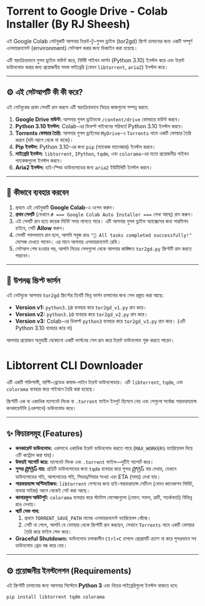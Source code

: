 # Torrent to Google Drive - Colab Installer (By RJ Sheesh)

এই Google Colab নোটবুকটি আপনার টরেন্ট-টু-গুগল ড্রাইভ (tor2gd) স্ক্রিপ্ট চালানোর জন্য একটি সম্পূর্ণ এনভায়রনমেন্ট (environment) সেটআপ করার জন্য ডিজাইন করা হয়েছে।

এটি স্বয়ংক্রিয়ভাবে গুগল ড্রাইভ মাউন্ট করে, নির্দিষ্ট পাইথন ভার্সন (Python 3.10) ইনস্টল করে এবং টরেন্ট ডাউনলোড করার জন্য প্রয়োজনীয় সমস্ত লাইব্রেরি (যেমন `libtorrent`, `aria2`) ইনস্টল করে।

---

## ⚙️ এই সেটআপটি কী কী করে?

এই নোটবুকের প্রথম সেলটি রান করলে এটি স্বয়ংক্রিয়ভাবে নিচের কাজগুলো সম্পন্ন করবে:

1.  **Google Drive মাউন্ট:** আপনার গুগল ড্রাইভকে `/content/drive` ফোল্ডারে মাউন্ট করবে।
2.  **Python 3.10 ইনস্টল:** Colab-এর ডিফল্ট পাইথনের পরিবর্তে Python 3.10 ইনস্টল করবে।
3.  **Torrents ফোল্ডার তৈরি:** আপনার গুগল ড্রাইভের `MyDrive`-এ `Torrents` নামে একটি ফোল্ডার তৈরি করবে (যদি আগে থেকে না থাকে)।
4.  **Pip ইনস্টল:** Python 3.10-এর জন্য `pip` (প্যাকেজ ম্যানেজার) ইনস্টল করবে।
5.  **লাইব্রেরি ইনস্টল:** `libtorrent`, `IPython`, `tqdm`, এবং `colorama`-এর মতো প্রয়োজনীয় পাইথন প্যাকেজগুলো ইনস্টল করবে।
6.  **Aria2 ইনস্টল:** হাই-স্পিড ডাউনলোডের জন্য `aria2` ইউটিলিটি ইনস্টল করবে।

---

## 🚀 কীভাবে ব্যবহার করবেন

1.  প্রথমে এই নোটবুকটি **Google Colab**-এ ওপেন করুন।
2.  **প্রথম সেলটি** (যেখানে `# === Google Colab Auto Installer ===` লেখা আছে) রান করুন।
3.  এই সেলটি রান হতে কয়েক মিনিট সময় লাগতে পারে। এটি আপনার গুগল ড্রাইভ অ্যাক্সেসের জন্য পারমিশন চাইবে, সেটি **Allow** করুন।
4.  সেলটি সফলভাবে রান হলে, আপনি সবুজ রঙে `"🎉 All tasks completed successfully!"` মেসেজ দেখতে পাবেন। এর মানে আপনার এনভায়রনমেন্ট রেডি।
5.  সেটআপ শেষ হওয়ার পর, আপনি নিচের সেলগুলো থেকে আপনার কাঙ্ক্ষিত `tor2gd.py` স্ক্রিপ্টটি রান করতে পারবেন।

---

## 📜 উপলব্ধ স্ক্রিপ্ট ভার্সন

এই নোটবুকে আপনার `tor2gd` স্ক্রিপ্টের তিনটি ভিন্ন ভার্সন চালানোর জন্য সেল প্রস্তুত করা আছে:

* **Version v1:** `python3.10` ব্যবহার করে `tor2gd_v1.py` রান করে।
* **Version v2:** `python3.10` ব্যবহার করে `tor2gd_v2.py` রান করে।
* **Version v3:** Colab-এর ডিফল্ট `python3` ব্যবহার করে `tor2gd_v3.py` রান করে। (এটি Python 3.10 ব্যবহার করে না)

আপনার প্রয়োজন অনুযায়ী যেকোনো একটি ভার্সনের সেল রান করে টরেন্ট ডাউনলোড শুরু করতে পারেন।

# Libtorrent CLI Downloader

এটি একটি শক্তিশালী, মাল্টি-থ্রেডেড কমান্ড-লাইন টরেন্ট ডাউনলোডার। এটি `libtorrent`, `tqdm`, এবং `colorama` ব্যবহার করে পাইথনে তৈরি করা হয়েছে।

স্ক্রিপ্টটি এক বা একাধিক ম্যাগনেট লিংক বা `.torrent` ফাইল ইনপুট হিসেবে নেয় এবং সেগুলো সর্বোচ্চ পারফরম্যান্সে কনকারেন্টলি (একসাথে) ডাউনলোড করে।

---

## ✨ ফিচারসমূহ (Features)

* **কনকারেন্ট ডাউনলোড:** একসাথে একাধিক টরেন্ট ডাউনলোড করতে পারে (`MAX_WORKERS` ভ্যারিয়েবল দিয়ে এটি কন্ট্রোল করা যায়)।
* **উভয়ই সাপোর্ট করে:** ম্যাগনেট লিংক এবং `.torrent` ফাইল—দুটিই সাপোর্ট করে।
* **সুন্দর ప్రోగ్రెస్ বার:** প্রতিটি ডাউনলোডের জন্য `tqdm` ব্যবহার করে সুন্দর ప్రోగ్రెస్ বার দেখায়, যেখানে ডাউনলোডের গতি, আপলোডের গতি, সিডার/পিয়ার সংখ্যা এবং ETA (সময়) দেখা যায়।
* **পারফরম্যান্স অপ্টিমাইজড:** `libtorrent` সেশনের জন্য হাই-পারফরম্যান্স সেটিংস (যেমন কানেকশন লিমিট, বাফার সাইজ) আগে থেকেই সেট করা আছে।
* **কালারফুল আউটপুট:** `colorama` ব্যবহার করে স্ট্যাটাস মেসেজগুলো (যেমন: সফল, ত্রুটি, সতর্কবার্তা) বিভিন্ন রঙে দেখায়।
* **স্মার্ট সেভ পাথ:**
    1.  প্রথমে `TORRENT_SAVE_PATH` নামের এনভায়রনমেন্ট ভ্যারিয়েবল খোঁজে।
    2.  সেটি না পেলে, আপনি যে ফোল্ডার থেকে স্ক্রিপ্টটি রান করছেন, সেখানে `Torrents` নামে একটি ফোল্ডার তৈরি করে ফাইল সেভ করে।
* **Graceful Shutdown:** ডাউনলোড চলাকালীন `Ctrl+C` চাপলে প্রোগ্রামটি ক্র্যাশ না করে সুন্দরভাবে সব ডাউনলোড থ্রেড বন্ধ করে দেয়।

---

## ⚙️ প্রয়োজনীয় ইনস্টলেশন (Requirements)

এই স্ক্রিপ্টটি চালানোর জন্য আপনার সিস্টেমে **Python 3** এবং নিচের লাইব্রেরিগুলো ইনস্টল থাকতে হবে:

```bash
pip install libtorrent tqdm colorama

